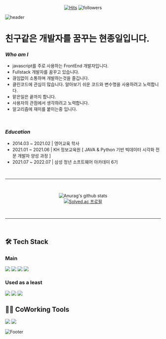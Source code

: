<div align="center">
  
[![Hits](https://hits.seeyoufarm.com/api/count/incr/badge.svg?url=https%3A%2F%2Fgithub.com%2FLeo-SingleDay%2Fhit-counter&count_bg=%2379C83D&title_bg=%23555555&icon=&icon_color=%23E7E7E7&title=hits&edge_flat=false)](https://hits.seeyoufarm.com)
![followers](https://img.shields.io/github/followers/Leo-SingleDay?style=social)

</div>

![header](https://capsule-render.vercel.app/api?type=waving&color=auto&height=200&section=header&text=Leo%20Archive&fontSize=70)

# 친구같은 개발자를 꿈꾸는 현종일입니다.

### *Who am I*

- javascript를 주로 사용하는 FrontEnd 개발자입니다.
- Fullstack 개발자를 꿈꾸고 있습니다.
- 끊임없이 소통하며 개발하는것을 즐깁니다.
- 클린코드에 관심이 많습니다. 알아보기 쉬운 코드와 변수명을 사용하려고 노력합니다.
- 맡은일은 끝까지 합니다.
- 사용자의 관점에서 생각하려고 노력합니다.
- 알고리즘에 재미를 붙이는중 입니다.

<br>

### *Education*
- 2014.03 ~ 2021.02 | 영어교육 학사
- 2021.01 ~ 2021.06 | KH 정보교육원 [ JAVA & Python 기반 빅데이터 시각화 전문 개발자 양성 과정 ] 
- 2021.07 ~ 2022.07 | 삼성 청년 소프트웨어 아카데미 6기

<br/>
<hr/>
<br/>
<div align="center">
  
  ![Anurag's github stats](https://github-readme-stats.vercel.app/api?username=Leo-SingleDay&show_icons=true&theme=tokyonight)
  <br>
  [![Solved.ac
  프로필](http://mazassumnida.wtf/api/v2/generate_badge?boj=guswhddlf11)](https://solved.ac/guswhddlf11)
  
</div>
<br/>
<hr/>
<br/>


## 🛠 Tech Stack
### Main
<img src="https://img.shields.io/badge/javascript-F7DF1E?style=for-the-badge&logo=javascript&logoColor=black"> <img src="https://img.shields.io/badge/node.js-339933?style=for-the-badge&logo=Node.js&logoColor=white"> <img src="https://img.shields.io/badge/react-61DAFB?style=for-the-badge&logo=react&logoColor=black"> <img src="https://img.shields.io/badge/vue.js-4FC08D?style=for-the-badge&logo=vue.js&logoColor=white">

### Used as a least
<img src="https://img.shields.io/badge/python-3776AB?style=for-the-badge&logo=python&logoColor=white">  <img src="https://img.shields.io/badge/java-007396?style=for-the-badge&logo=java&logoColor=white"> <img src="https://img.shields.io/badge/spring-6DB33F?style=for-the-badge&logo=spring&logoColor=white"> 

## 🤷‍♂️ CoWorking Tools
<img src="https://img.shields.io/badge/git-F05032?style=for-the-badge&logo=git&logoColor=white"> <img src="https://img.shields.io/badge/jira-0052CC?style=for-the-badge&logo=git&logoColor=blue">

![Footer](https://capsule-render.vercel.app/api?type=waving&color=auto&height=200&section=footer)
